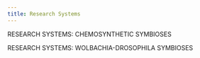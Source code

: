 ```yaml
---
title: Research Systems
---
```


RESEARCH SYSTEMS: CHEMOSYNTHETIC SYMBIOSES

RESEARCH SYSTEMS: WOLBACHIA-DROSOPHILA SYMBIOSES
